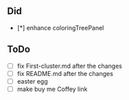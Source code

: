 ## Did

-   [*] enhance coloringTreePanel

## ToDo

-   [ ] fix First-cluster.md after the changes
-   [ ] fix README.md after the changes
-   [ ] easter egg
-   [ ] make buy me Coffey link

